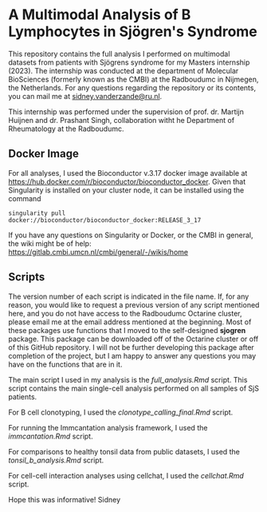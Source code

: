 # A Multimodal Analysis of B Lymphocytes in Sjögren's Syndrome
This repository contains the full analysis I performed on multimodal datasets from patients with Sjögrens syndrome for my Masters internship (2023).
The internship was conducted at the department of Molecular BioSciences (formerly known as the CMBI) at the Radboudumc in Nijmegen, the Netherlands.
For any questions regarding the repository or its contents, you can mail me at sidney.vanderzande@ru.nl.

This internship was performed under the supervision of prof. dr. Martijn Huijnen and dr. Prashant Singh, collaboration witht he Department of Rheumatology at the Radboudumc.

## Docker Image
For all analyses, I used the Bioconductor v.3.17 docker image available at https://hub.docker.com/r/bioconductor/bioconductor_docker. Given that Singularity is installed on your cluster node, it can be installed using the command 
```
singularity pull docker://bioconductor/bioconductor_docker:RELEASE_3_17
```
If you have any questions on Singularity or Docker, or the CMBI in general, the wiki might be of help: https://gitlab.cmbi.umcn.nl/cmbi/general/-/wikis/home

## Scripts
The version number of each script is indicated in the file name. If, for any reason, you would like to request a previous version of any script mentioned here, and you do not have access to the Radboudumc Octarine cluster, please email me at the email address mentioned at the beginning.
Most of these packages use functions that I moved to the self-designed __sjogren__ package. This package can be downloaded off of the Octarine cluster or off of this GitHub repository. I will not be further developing this package after completion of the project, but I am happy to answer any questions you may have on the functions that are in it.

The main script I used in my analysis is the _full_analysis.Rmd_ script. This script contains the main single-cell analysis performed on all samples of SjS patients.

For B cell clonotyping, I used the _clonotype_calling_final.Rmd_ script.

For running the Immcantation analysis framework, I used the _immcantation.Rmd_ script.

For comparisons to healthy tonsil data from public datasets, I used the _tonsil_b_analysis.Rmd_ script.

For cell-cell interaction analyses using cellchat, I used the _cellchat.Rmd_ script.

Hope this was informative!
Sidney
